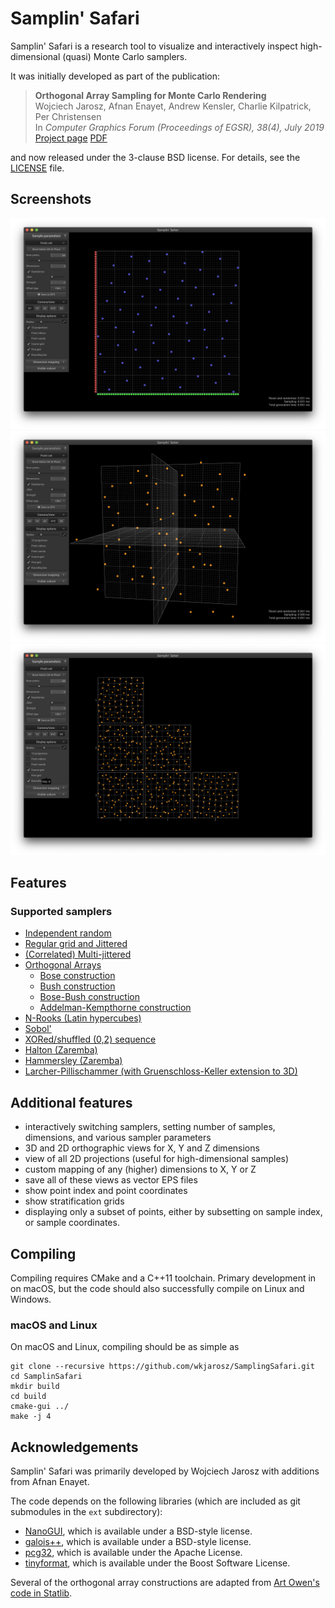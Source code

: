 # Samplin' Safari

Samplin' Safari is a research tool to visualize and interactively inspect high-dimensional (quasi) Monte Carlo samplers.

It was initially developed as part of the publication:

> **Orthogonal Array Sampling for Monte Carlo Rendering**<br/>
> Wojciech Jarosz, Afnan Enayet, Andrew Kensler, Charlie Kilpatrick, Per Christensen<br/>
> In *Computer Graphics Forum (Proceedings of EGSR), 38(4), July 2019*<br/>
> [Project page](https://cs.dartmouth.edu/~wjarosz/publications/jarosz19orthogonal.html)
> [PDF](https://cs.dartmouth.edu/~wjarosz/publications/jarosz19orthogonal.pdf)

and now released under the 3-clause BSD license. For details, see the [LICENSE](LICENSE) file.

## Screenshots

![Screenshot](resources/screenshot1.png "Screenshot1")
![Screenshot](resources/screenshot2.png "Screenshot2")
![Screenshot](resources/screenshot3.png "Screenshot3")

## Features

### Supported samplers

* [Independent random](include/sampler/Random.h)
* [Regular grid and Jittered](include/sampler/Jittered.h)
* [(Correlated) Multi-jittered](include/sampler/MultiJittered.h)
* [Orthogonal Arrays](include/sampler/OA.h#L20)
    * [Bose construction](include/sampler/OABose.h)
    * [Bush construction](include/sampler/OABush.h)
    * [Bose-Bush construction](include/sampler/OABoseBush.h)
    * [Addelman-Kempthorne construction]((include/sampler/OAAddelmanKempthorne.h))
* [N-Rooks (Latin hypercubes)](include/sampler/NRooks.h)
* [Sobol'](include/sampler/Sobol.h)
* [XORed/shuffled (0,2) sequence](include/sampler/Sobol.h#L40)
* [Halton (Zaremba)](include/sampler/Halton.h)
* [Hammersley (Zaremba)](include/sampler/Hammersley.h)
* [Larcher-Pillischammer (with Gruenschloss-Keller extension to 3D)](include/sampler/LP.h)

## Additional features
* interactively switching samplers, setting number of samples, dimensions, and various sampler parameters
* 3D and 2D orthographic views for X, Y and Z dimensions
* view of all 2D projections (useful for high-dimensional samples)
* custom mapping of any (higher) dimensions to X, Y or Z
* save all of these views as vector EPS files
* show point index and point coordinates
* show stratification grids
* displaying only a subset of points, either by subsetting on sample index, or sample coordinates.

## Compiling

Compiling requires CMake and a C++11 toolchain. Primary development in on macOS, but the code should also successfully compile on Linux and Windows.

### macOS and Linux

On macOS and Linux, compiling should be as simple as

    git clone --recursive https://github.com/wkjarosz/SamplingSafari.git
    cd SamplinSafari
    mkdir build
    cd build
    cmake-gui ../
    make -j 4

## Acknowledgements

Samplin' Safari was primarily developed by Wojciech Jarosz with additions from Afnan Enayet.

The code depends on the following libraries (which are included as git submodules in the `ext` subdirectory):

* [NanoGUI](https://github.com/wjakob/nanogui), which is available under a BSD-style license.
* [galois++](https://github.com/wkjarosz/galois), which is available under a BSD-style license.
* [pcg32](https://github.com/wjakob/pcg32), which is available under the Apache License.
* [tinyformat](https://github.com/mitsuba-renderer/tinyformat), which is available under the Boost Software License.

Several of the orthogonal array constructions are adapted from [Art Owen's code in Statlib](http://ftp.uni-bayreuth.de/math/statlib/designs/).
